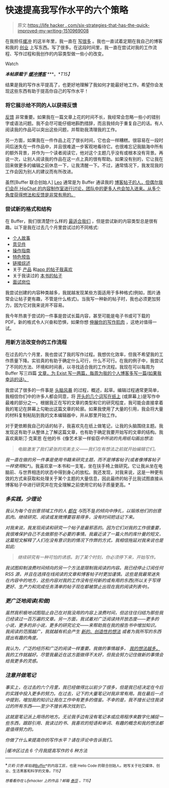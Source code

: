 # 快速提高我写作水平的六个策略

> 原文:[https://life hacker . com/six-strategies-that-has-the-quick-improved-my-writing-1510969008](https://lifehacker.com/six-strategies-that-have-quickly-improved-my-writing-1510969008)

在我担任[缓冲](http://bufferapp.com/) 的这半年里，我一直在 [写很多](http://blog.bufferapp.com/) 。我也一直试着定期在我自己的博客 和我的 [创业](http://exist.io/blog/) 上写东西。写了很多。在这段时间里，我一直在尝试对我的工作流程、写作过程和我创作的内容类型做一些小的改变。

Watch

***本帖原载于*** [***缓冲博客***](http://blog.bufferapp.com/6-ways-ive-improved-my-writing-in-the-past-6-months) ***。**T15】*

结果是我的写作水平提高了，也更好地理解了我如何才能最好地工作。希望你会发现这些东西有助于提高你自己的写作水平！

### 将它展示给不同的人以获得反馈

[反馈](http://blog.bufferapp.com/haters-and-critics-how-to-deal-with-people-judging-you-and-your-work) 非常重要。如果我在一篇文章上花的时间不长，我经常会忽略一些小的错别字或语法问题。我不会尽可能仔细地斟酌措辞，而且我倾向于重复自己的话。有人阅读我的作品可以突出这些问题，并帮助我清理我的工作。

另一方面，如果我在一件作品上花了很长时间，它也会一样糟糕。很容易在一段时间后迷失在一件作品中，并且很难退一步客观地看待它。也很难忘记我脑海中所有的额外背景，并作为一个读者阅读它，他对这个主题几乎没有或根本没有背景。再说一次，让别人阅读我的作品在这一点上真的很有帮助。如果没有别的，它让我在回来做更多的编辑之前休息一下，让我清醒一下。不过，通常情况下，我发现我的工作会因为别人的建议而有所改进。

虽然[Buffer 联合创始人] [Leo](http://twitter.com/leowid) 通常是为 Buffer 通读我的 [博客帖子的人，但偶尔我们会在 HipChat 的内容制作室进行讨论，团队中的更多人也会加入进来。从多个角度获得想法和反馈是非常有用的。](http://blog.bufferapp.com/author/belle-beth-cooper)

### 尝试新的格式和结构

在 Buffer，我们很清楚什么样的 [最适合我们](http://open.bufferapp.com/october-content-report/) ，但是尝试新的内容类型总是很有趣。以下是我在过去几个月里尝试过的不同格式:

*   [个人故事](http://blog.bufferapp.com/lessons-learned-from-changing-my-name)
*   [意见件](http://exist.io/blog/post/context/)
*   [操作指南](http://blog.bufferapp.com/the-content-marketers-guide-to-google-analytics-how-to-extract-numbers-that-drive-action)
*   [特色预告](http://blog.bufferapp.com/introducing-buffer-for-business-the-most-simple-powerful-social-media-tool-for-your-business)
*   [链接综述](http://exist.io/blog/post/quantified-self-links-16/)
*   关于 [产品](http://blog.bellebethcooper.com/misfit-shine-this-is-not-a-review) 和[app 的帖子我喜欢](http://blog.bellebethcooper.com/apps-i-like)
*   关于我读过的 [本书的帖子](http://blog.bellebethcooper.com/everything-i-never-knew-about-sex-i-learned-from-this-book)
*   [面试岗位](http://blog.bufferapp.com/what-these-successful-entrepreneurs-wish-they-knew-5-years-ago)

我尝试创建的内容种类越多，我就越发现某些方面适用于多种格式(例如，图片通常会让帖子更有趣，不管是什么格式)。当我写一种新的帖子时，我也必须更加努力，因为它对我来说并不容易。

我今年热衷于尝试的一件事是尝试长篇内容，甚至可能是电子书或可下载的 PDF。新的格式令人兴奋和恐惧，如果你想 [伸展你的写作肌肉](http://blog.bufferapp.com/6-of-the-most-important-aspects-of-successful-writing) ，这绝对值得一试。

### 用新方法改变你的工作流程

在过去的六个月里，我也尝试了我的写作过程。我想优化效率，但我不希望我的工作质量下降。实验真的有助于确定什么可行，什么不可行。在我的例子中，我尝试了不同的方法、环境和时间表，以寻找适合我的工作流程。我现在可以每周为 Buffer 写三四篇 [文章，为 Exist 写一两篇，每周为我的个人博客多写一篇(如果我幸运的话)。](http://blog.bufferapp.com/how-we-manage-a-blog-with-700000-readers-per-month)

我尝试了很多的一件事是 [头脑风暴](https://lifehacker.com/why-your-method-of-brainstorming-isnt-getting-results-5885273) 的过程，概述，起草。编辑过程通常更简单，我相信你们中的许多人都会同意，将 [开头的几个词写在纸上](http://blog.bufferapp.com/5-ways-to-get-through-writers-block-or-content-marketing-fatigue) (或屏幕上)是写作中最难的部分之一。根据我正在写的文章的类型和它的研究程度，我可能会直接拿着我的笔记在屏幕上勾勒出这篇文章的轮廓。如果我使用了大量的引用，我会将大量的材料复制粘贴到我的文本编辑器中，并从那里开始工作。

对于更依赖我自己的话的帖子，我喜欢先在纸上做笔记，让我的头脑围绕主题。我发现这有助于从整体上了解这篇文章，也有助于确定我要开始写的文章的结构。我喜欢奥斯汀·克莱恩 在他的书《像艺术家一样偷窃[](http://austinkleon.com/2011/03/30/how-to-steal-like-an-artist-and-9-other-things-nobody-told-me/)*中所说的先用纸勾画出想法:*

> *电脑激发了我们紧张的完美主义——我们在有想法之前就开始编辑它们。*

*我一直在做的另一件事是使用书籍来研究主题，而不是博客帖子(或者像博客帖子一样使用*和*)。我喜欢拿一本书和一支笔，坐在扶手椅上做研究。它让我从坐在电脑前、与世界相连的状态中得到身心的放松。我还发现，对我来说，这是一种更有效的方式来获取和处理关于某个主题的大量信息，因此最终的帖子比我试图直接从博客帖子中进行研究并在完全理解之前使用它的帖子质量更高。*

### *多实践，少理论*

*我认为每个在创意领域工作的人 [都在](http://blog.bufferapp.com/willpower-and-the-brain-why-its-so-hard-to-avoid-temptation) 与*而不是*的倾向中挣扎，以锻炼他们的创意肌肉。继续研究、阅读或发微博要容易得多，没有时间把话记下来。*

*对我来说，我发现阅读和研究一个帖子是最邪恶的。因为它们对我的工作很重要，我很难保护自己不去做那些不必要的事情。我最近读了一篇火热的库什曼的短文，这篇短文解释了人们在没有意识到的情况下作弊的方式，我相信拖延对我来说也是如此:*

> *继续研究有一种可怕的诱惑。到了某个时刻，你必须停下来，开始写作。*

*我试图抑制浪费时间倾向的另一个方法是限制我阅读的内容。我已经停止订阅任何 RSS 源，并且在选择在线阅读的文章和博客帖子时更加谨慎。这些是我最常迷失在内容中的地方，这些内容对我的工作没有任何新的或有用的东西(所以关于写得更好、生产力和完成任务清单的帖子现在都被禁止出现在我的阅读列表中)。*

### *更广泛地阅读(和做)*

*虽然我积极地试图阻止自己在对我没用的内容上浪费时间，但这往往归结为那些我已经读过一百万遍的文章。另一方面，我试着对广泛阅读持开放态度——更多的小说，更多的非小说，更多的研究论文——来帮助我在我的报告书中增加知识。我阅读的范围越广，我就越有机会产生 [新的、创造性的想法](http://blog.bufferapp.com/how-to-produce-more-great-ideas-according-to-science) 或者为我所写的东西提出有趣的角度。*

*我认为，广泛的经历和广泛的阅读一样重要。我做的事情越多， [我的想法越多，](http://blog.bellebethcooper.com/on-getting-ideas) 我的工作就越好。尽管我最近在这方面做得不太好，但我会努力记住做新的事情会给我更多的灵感。*

### *注意并做笔记*

*事实上，在过去的六个月里，我已经做得比以前少了很多，但是我已经决定在今后的实践中投入更多的努力。在过去，记下的大量笔记对我非常有用。我在最后一点中提到，增加我的知识让我在工作中有更多的借鉴。不幸的是，我不擅长记住我读过的所有东西——至少不擅长再次找到它。*

*这就是笔记派上用场的地方。无论我手边有没有笔记本或应用程序来数字化捕捉一些东西，跟踪引用、我读过的书、我喜欢的短语和单词、有趣的概念和我的想法都是值得努力的。*

*你做了什么来提高你的写作水平？请在评论中告诉我们。*

*|缓冲区过去 6 个月我提高写作的 6 种方法*

* * *

*<small>*贝莉·贝思·库珀是*</small>[*<small>Buffer</small>*](http://bufferapp.com/)<small>*的内容工匠，也是 Hello Code 的联合创始人。她写关于社交媒体、创业、生活黑客和科学的文章。*T15】</small>*

*<small>*想看看你在 Lifehacker 上的作品？邮箱*</small> [<small>*泰莎*</small>](https://mail.google.com/mail/?view=cm&fs=1&tf=1&to=tessa@lifehacker.com) <small>*。*T15】</small>*